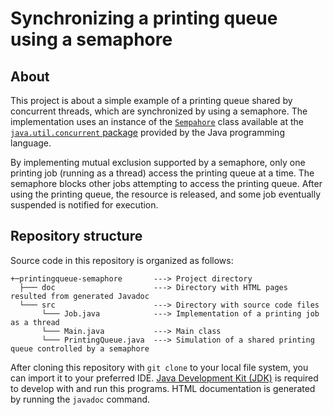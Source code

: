 # Synchronizing a printing queue using a semaphore #

## About
This project is about a simple example of a printing queue shared by concurrent threads, which are synchronized by using a semaphore. The implementation uses an instance of the [`Sempahore`](https://docs.oracle.com/en/java/javase/19/docs/api/java.base/java/util/concurrent/Semaphore.html) class available at the [`java.util.concurrent` package](https://docs.oracle.com/en/java/javase/19/docs/api/java.base/java/util/concurrent/package-summary.html) provided by the Java programming language.

By implementing mutual exclusion supported by a semaphore, only one printing job (running as a thread) access the printing queue at a time. The semaphore blocks other jobs attempting to access the printing queue. After using the printing queue, the resource is released, and some job eventually suspended is notified for execution.

## Repository structure
Source code in this repository is organized as follows:

```
+─printingqueue-semaphore       ---> Project directory
  ├─── doc                      ---> Directory with HTML pages resulted from generated Javadoc
  └─── src                      ---> Directory with source code files
       └─── Job.java            ---> Implementation of a printing job as a thread
       └─── Main.java           ---> Main class
       └─── PrintingQueue.java  ---> Simulation of a shared printing queue controlled by a semaphore
```

After cloning this repository with `git clone` to your local file system, you can import it to your preferred IDE.
[Java Development Kit (JDK)](https://www.oracle.com/java/technologies/downloads/) is required to develop with and run 
this programs. HTML documentation is generated by running the `javadoc` command.
